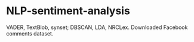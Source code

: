 # NLP-sentiment-analysis
VADER, TextBlob, synset; DBSCAN, LDA, NRCLex. Downloaded Facebook comments dataset.
